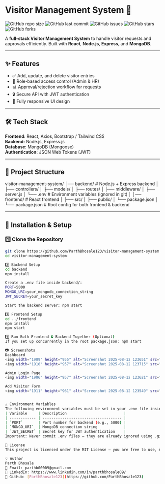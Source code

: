 # Visitor Management System 🚪

![GitHub repo size](https://img.shields.io/github/repo-size/ParthBhosale123/visitor-management-system)
![GitHub last commit](https://img.shields.io/github/last-commit/ParthBhosale123/visitor-management-system)
![GitHub issues](https://img.shields.io/github/issues/ParthBhosale123/visitor-management-system)
![GitHub stars](https://img.shields.io/github/stars/ParthBhosale123/visitor-management-system)
![GitHub forks](https://img.shields.io/github/forks/ParthBhosale123/visitor-management-system)

A **full-stack Visitor Management System** to handle visitor requests and approvals efficiently. Built with **React**, **Node.js**, **Express**, and **MongoDB**.

---

## ✨ Features
- ✅ Add, update, and delete visitor entries  
- 🔑 Role-based access control (Admin & HR)  
- 📊 Approval/rejection workflow for requests  
- 🔒 Secure API with JWT authentication  
- 📱 Fully responsive UI design  

---

## 🛠 Tech Stack
**Frontend:** React, Axios, Bootstrap / Tailwind CSS  
**Backend:** Node.js, Express.js  
**Database:** MongoDB (Mongoose)  
**Authentication:** JSON Web Tokens (JWT)  

---

## 📂 Project Structure
visitor-management-system/
│── backend/ # Node.js + Express backend
│ ├── controllers/
│ ├── models/
│ ├── routes/
│ ├── middleware/
│ ├── server.js
│ └── .env # Environment variables (ignored in git)
│
│── frontend/ # React frontend
│ ├── src/
│ ├── public/
│ └── package.json
│
└── package.json # Root config for both frontend & backend


---

## 🚀 Installation & Setup
### 1️⃣ Clone the Repository
```bash
git clone https://github.com/ParthBhosale123/visitor-management-system.git
cd visitor-management-system

2️⃣ Backend Setup
cd backend
npm install

Create a .env file inside backend/:
PORT=5000
MONGO_URI=your_mongodb_connection_string
JWT_SECRET=your_secret_key

Start the backend server: npm start

3️⃣ Frontend Setup
cd ../frontend
npm install
npm start

4️⃣ Run Both Frontend & Backend Together (Optional)
If you set up concurrently in the root package.json: npm start

📷 Screenshots
Dashboard
<img width="1909" height="955" alt="Screenshot 2025-08-12 123651" src="https://github.com/user-attachments/assets/30922f7d-0e35-472f-9895-ede75119d8ca" />
<img width="1910" height="957" alt="Screenshot 2025-08-12 123715" src="https://github.com/user-attachments/assets/e5ff8e29-001f-408f-b9ce-314cfccc8115" />

Admin Login Page
<img width="1906" height="957" alt="Screenshot 2025-08-12 123621" src="https://github.com/user-attachments/assets/3b868744-36ae-45bf-9172-056a2ecf32a7" />

Add Visitor Form
<img width="1911" height="961" alt="Screenshot 2025-08-12 123549" src="https://github.com/user-attachments/assets/a667e19f-20ab-4423-824b-a431d636c13a" />


⚠️ Environment Variables
The following environment variables must be set in your .env file inside backend/:
| Variable     | Description                          |
| ------------ | ------------------------------------ |
| `PORT`       | Port number for backend (e.g., 5000) |
| `MONGO_URI`  | MongoDB connection string            |
| `JWT_SECRET` | Secret key for JWT authentication    |
Important: Never commit .env files — they are already ignored using .gitignore.

📜 License
This project is licensed under the MIT License — you are free to use, modify, and distribute it.

💡 Author
Parth Bhosale
📧 Email: parthb00009@gmail.com
🔗 LinkedIn: https://www.linkedin.com/in/parthbhosale09/
🔗 GitHub: [ParthBhosale123](https://github.com/ParthBhosale123)
